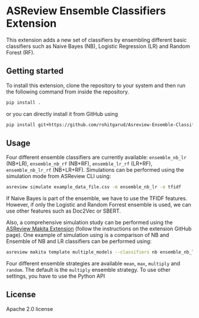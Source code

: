 # ASReview Ensemble Classifiers Extension

This extension adds a new set of classifiers by ensembling different basic classifiers such as Naive Bayes (NB), Logistic Regression (LR) and Random Forest (RF).


## Getting started

To install this extension, clone the repository to your system and then run the following command from inside the repository.

```bash
pip install .
```

or you can directly install it from GitHub using

```bash
pip install git+https://github.com/rohitgarud/Asreview-Ensemble-Classifiers.git
```

## Usage

Four different ensemble classifiers are currently available: `ensemble_nb_lr` (NB+LR), `ensemble_nb_rf` (NB+RF), `ensemble_lr_rf` (LR+RF), `ensemble_nb_lr_rf` (NB+LR+RF). Simulations can be performed using the simulation mode from ASReview CLI using:

```bash
asreview simulate example_data_file.csv -m ensemble_nb_lr -e tfidf
```
If Naive Bayes is part of the ensemble, we have to use the TFIDF features. However, if only the Logistic and Random Forrest ensemble is used, we can use other features such as Doc2Vec or SBERT.

Also, a comprehensive simulation study can be performed using the  [ASReview Makita Extension](https://github.com/asreview/asreview-makita) (follow the instructions on the extension GitHub page). One example of simulation using is a comparison of NB and Ensemble of NB and LR classifiers can be performed using:
```bash
asreview makita template multiple_models --classifiers nb ensemble_nb_lr --feature_extractors tfidf -f jobs.bat
```

Four different ensemble strategies are available `mean`, `max`, `multiply` and `random`. The default is the `multiply` ensemble strategy. To use other settings, you have to use the Python API 

## License

Apache 2.0 license
